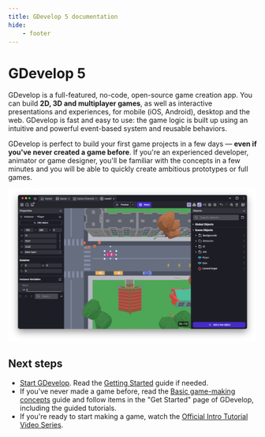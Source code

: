 ```yaml
---
title: GDevelop 5 documentation
hide:
    - footer
---
```


# GDevelop 5

GDevelop is a full-featured, no-code, open-source game creation app. You can build **2D, 3D and multiplayer games**, as well as interactive presentations and experiences, for mobile (iOS, Android), desktop and the web. GDevelop is fast and easy to use: the game logic is built up using an intuitive and powerful event-based system and reusable behaviors.

GDevelop is perfect to build your first game projects in a few days — **even if you've never created a game before**.
If you're an experienced developer, animator or game designer, you'll be familiar with the concepts in a few minutes and you will be able to quickly create ambitious prototypes or full games.

![The GDevelop game editor](./gdevelop-screenshot.png)

## Next steps

* [Start GDevelop](https://gdevelop.io/download). Read the [Getting Started](/gdevelop5/getting_started) guide if needed.
* If you've never made a game before, read the [Basic game-making concepts](/gdevelop5/tutorials/basic-game-making-concepts) guide and follow items in the "Get Started" page of GDevelop, including the guided tutorials.
* If you're ready to start making a game, watch the [Official Intro Tutorial Video Series](https://www.youtube.com/watch?v=595-swNh0Mw&list=PL3YlZTdKiS89Kj7IQVPoNElJCWrjZaCC8&index=1).
